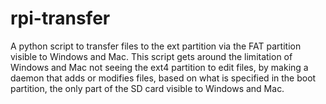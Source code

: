 # rpi-transfer
A python script to transfer files to the ext partition via the FAT partition visible to Windows and Mac.
This script gets around the limitation of Windows and Mac not seeing the ext4 partition to edit files, by making a daemon that adds or modifies files, based on what is specified in the boot partition, the only part of the SD card visible to Windows and Mac.

